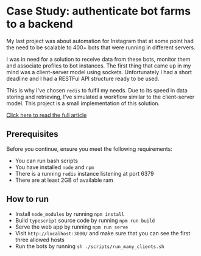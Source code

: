# Case Study: authenticate bot farms to a backend

My last project was about automation for Instagram
that at some point had the need to be scalable
to 400+ bots that were running in
different servers.

I was in need for a solution to receive data from
these bots, monitor them and associate profiles
to bot instances.
The first thing that came up in my mind
was a client-server model using sockets.
Unfortunately I had a short deadline
and I had a RESTFul API
structure ready to be used.

This is why I've chosen `redis` to fulfil my needs.
Due to its speed in data storing and retrieving,
I've simulated a workflow similar to the client-server
model. This project is a small implementation
of this solution.

[Click here to read the full article](https://blog.mavin.dev/article-bots-to-backend)

## Prerequisites

Before you continue, ensure you meet the following requirements:

* You can run bash scripts
* You have installed `node` and `npm`
* There is a running `redis` instance listening at port 6379
* There are at least 2GB of available ram

## How to run

* Install `node_modules` by running `npm install`
* Build `typescript` source code by running `npm run build`
* Serve the web app by running `npm run serve`
* Visit `http://localhost:3000/` and make sure that you can see the first three allowed hosts
* Run the bots by running `sh ./scripts/run_many_clients.sh`

